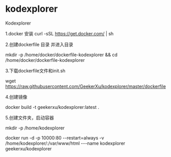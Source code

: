 # kodexplorer
Kodexplorer 

1.docker 安装
curl -sSL https://get.docker.com/ | sh

2.创建dockerfile 目录 并进入目录

mkdir -p /home/docker/dockerfile-kodexplorer && cd /home/docker/dockerfile-kodexplorer

3.下载dockerfile文件和init.sh

wget https://raw.githubusercontent.com/GeekerXu/kodexplorer/master/dockerfile 

4.创建镜像

docker build -t geekerxu/kodexplorer:latest .

5.创建文件夹，启动容器 

mkdir -p /home/kodexplorer

docker run -d -p 10000:80 --restart=always -v /home/kodexplorer/:/var/www/html ---name kodexplorer geekerxu/kodexplorer
